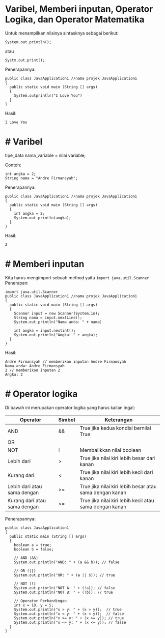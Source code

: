 # Varibel, Memberi inputan, Operator Logika, dan Operator Matematika

Untuk menampilkan nilainya sintasknya sebagai berikut:
```
System.out.println(); 
```
atau
```
Systm.out.print();
```
Penerapannya:
```
public class JavaApplication1 //nama projek JavaApplication1 
{
  public static void main (String [] args)
  {
    System.outprintln("I Love You")
  }
}
```
Hasil:
```
I Love You
```
# # Varibel
tipe_data nama_variable = nilai variable;

Contoh:
```
int angka = 2;
String nama = "Andre Firmansyah";
```
Penerapannya:
```
public class JavaApplication1 //nama projek JavaApplication1 
{
  public static void main (String [] args)
  {
    int angka = 2;
    System.out.println(angka);
  }
}
```
Hasil:
```
2
```
# # Memberi inputan
Kita harus mengimport sebuah method yaitu ```import java.util.Scanner```
Penerapan:
```
import java.util.Scanner
public class JavaApplication1 //nama projek JavaApplication1 
{
  public static void main (String [] args)
  {
    Scanner input = new Scanner(System.in);
    String nama = input.nextLine();
    System.out.println("Nama anda: " + nama)

    int angka = input.nextint();
    System.out.println("Angka: " + angka);
  }
}
```
Hasil:
```
Andre Firmansyah // memberikan inputan Andre Firmansyah
Nama anda: Andre Firmansyah
2 // memberikan inputan 2
Angka: 2
```
# # Operator logika
Di bawah ini merupakan operator logika yang harus kalian ingat:

| Operator | Simbol | Keterangan |
|----------|--------|------------|
| AND      | &&  | True jika kedua kondisi bernilai True |
| OR       | ||   | True jika salah satu kondisi bernilai True |
| NOT      | !    | Membalikkan nilai boolean |
| Lebih dari | >  | True jika nilai kiri lebih besar dari kanan |
| Kurang dari | < | True jika nilai kiri lebih kecil dari kanan |
| Lebih dari atau sama dengan | >= | True jika nilai kiri lebih besar atau sama dengan kanan |
| Kurang dari atau sama dengan | <= | True jika nilai kiri lebih kecil atau sama dengan kanan |

Penerapannya:
```
public class JavaApplication1
{
  public static main (String [] args)
  {
    boolean a = true;
    boolean b = false;
  
    // AND (&&)
    System.out.println("AND: " + (a && b)); // false
  
    // OR (||)
    System.out.println("OR: " + (a || b)); // true
  
    // NOT (!)
    System.out.println("NOT A: " + (!a)); // false
    System.out.println("NOT B: " + (!b)); // true

    // Operator Perbandingan
    int x = 10, y = 5;
    System.out.println("x > y: " + (x > y));  // true
    System.out.println("x < y: " + (x < y));  // false
    System.out.println("x >= y: " + (x >= y)); // true
    System.out.println("x <= y: " + (x <= y)); // false
  }
}
```

